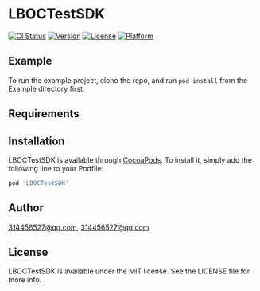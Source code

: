 # LBOCTestSDK

[![CI Status](https://img.shields.io/travis/314456527@qq.com/LBOCTestSDK.svg?style=flat)](https://travis-ci.org/314456527@qq.com/LBOCTestSDK)
[![Version](https://img.shields.io/cocoapods/v/LBOCTestSDK.svg?style=flat)](https://cocoapods.org/pods/LBOCTestSDK)
[![License](https://img.shields.io/cocoapods/l/LBOCTestSDK.svg?style=flat)](https://cocoapods.org/pods/LBOCTestSDK)
[![Platform](https://img.shields.io/cocoapods/p/LBOCTestSDK.svg?style=flat)](https://cocoapods.org/pods/LBOCTestSDK)

## Example

To run the example project, clone the repo, and run `pod install` from the Example directory first.

## Requirements

## Installation

LBOCTestSDK is available through [CocoaPods](https://cocoapods.org). To install
it, simply add the following line to your Podfile:

```ruby
pod 'LBOCTestSDK'
```

## Author

314456527@qq.com, 314456527@qq.com

## License

LBOCTestSDK is available under the MIT license. See the LICENSE file for more info.
